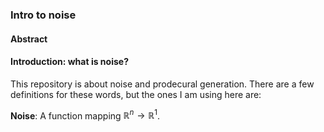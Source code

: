 ### Intro to noise
#### Abstract
#### Introduction: what is noise?
This repository is about noise and prodecural generation. There are a few definitions for these words, but the ones I am using here are:

**Noise**: A function mapping $\mathbb{R}^n\to\mathbb R^1$.